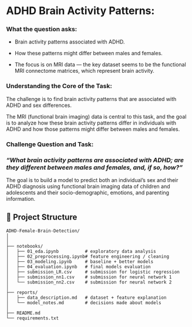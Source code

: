 # ADHD Brain Activity Patterns:


### What the question asks:

- Brain activity patterns associated with ADHD.

- How these patterns might differ between males and females.

- The focus is on MRI data — the key dataset seems to be the functional MRI connectome matrices, which represent brain activity.



### Understanding the Core of the Task:

The challenge is to find brain activity patterns that are associated with ADHD and sex differences. 

The MRI (functional brain imaging) data is central to this task, and the goal is to analyze how these brain activity patterns differ in individuals with ADHD and how those patterns might differ between males and females.


### Challenge Question and Task:

### *“What brain activity patterns are associated with ADHD; are they different between males and females, and, if so, how?”*

The goal is to build a model to predict both an individual’s sex and their ADHD diagnosis using functional brain imaging data of children and adolescents and their socio-demographic, emotions, and parenting information.



## 📁 Project Structure

```
ADHD-Female-Brain-Detection/
│
│
├── notebooks/
│   ├── 01_eda.ipynb          # exploratory data analysis
│   ├── 02_preprocessing.ipynb# feature engineering / cleaning
│   ├── 03_modeling.ipynb     # baseline + better models
│   ├── 04_evaluation.ipynb   # final models evaluation
│   ├── submission_LR.csv     # submission for logistic regression
│   ├── submission_nn1.csv    # submission for neural network 1
│   └── submission_nn2.csv    # submission for neural network 2
│
├── reports/
│   ├── data_description.md   # dataset + feature explanation
│   └── model_notes.md        # decisions made about models
│
├── README.md
└── requirements.txt
```
